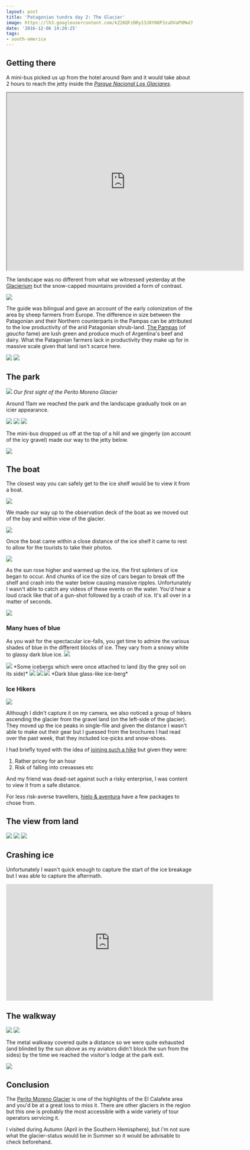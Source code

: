 ```yaml
---
layout: post
title: 'Patagonian tundra day 2: The Glacier'
image: https://lh3.googleusercontent.com/kZ26QFzDRy13J8Y08P3zuDVaPOMwCNaV_GgOPhQ9b3JkHohapgxzKohJ0JXv25GGTp_Pg9gPF4ZhME1vmgLUlUr48kDi1BO84I6z0XuGWXu_Y51pvaY8Z5p6wp3RsKI6riAQAzyHaGkr2fbA9_NWmGVaeV_WyhgKB6hZeZjUb01NTfFz2JfA9owuOf_hk8QF0q38TBVUAPANwtBOUOc_II-9jZb0l4i-A9Mx1XhqBbbI4j9epwx5tI1cUAU8-kB5U3M68uHnD4RkorLP8eHp8FVlyD72s9tZCFuq9jtF-DSAzRvDg3Nshm-BAke3FqwOQqlv1-5ZSBcoXk0i4NxJULCrSNqeYwcBFrR-nD4PZuRGNRvOhCZeNaH4JEqEsJIGhj0S6X9bEV0iJBNEjXPtb2Am9b0wxAcNFc-zPbBZwsgrOE3RNTw1t-ODsGXE5eEutiJ4XIJfdOPfgCIKcB2Enm2qPzDW9cUKvxd4lm7iSJCq53j6_Mg_lvTee_4bk12luKbFfyrcHi6dcvzxeFY94w3TP2e2WmCoi7ulh3Q52FgIq_4MtFEfoB-6Dzr9au3_lX5hBBcGV7zsNQ_cG8EHjld07EHkl9ykvYJ578tOqO1T2_J9BbFBQ8Mc52_Qv4Uzl4OkP55C5WkRpYxunIprOifbCt6ZDwGp4Qk=w1560-h343-no
date: '2016-12-06 14:20:25'
tags:
- south-america
---
```


## Getting there

A mini-bus picked us up from the hotel around 9am and it would take about 2 hours to reach the jetty inside the [*Parque Nacional Los Glaciares*](https://en.wikipedia.org/wiki/Los_Glaciares_National_Park).

<iframe src="https://www.google.com/maps/d/embed?mid=1omPf7qHalh21G81Gj4H6dEugUlc" width="640" height="480"></iframe>

The landscape was no different from what we witnessed yesterday at the [Glacierium](/2016/11/20/patagonian-tundra-ice-fields-part-i-2/#day1theglaciarium) but the snow-capped mountains provided a form of contrast.

<img src="https://lh3.googleusercontent.com/QDD0z9W9ZiDS1KiJYvTrfC5_kHldcoWZD6pq815912FwaJIbbuY4rpyuruyT4AAhjM_1R2xRf5cQgIlM5_6vXwtkmcfgq4IK5kO84Kz8RPTULwnUjCu9KCNfgJ1Xx3-soFwXf0IP4_AC0UDNHHhWL-Xbt2DawzHkqu0u1cqHU6uauZffAq7gDRGjrf-5Voz9T4-T6gQxcx5PZ_kKAIOvQDMD2mnO6_AvfokbRrl21afoHCEV9PL5dKZbpFT5ZojTRuPBRzQ_MeI4UNPrg1lQFfK7mAFrcCP4UiGRgUlByUyzr3cYboBa-YVek8zGV8Q16DGqw6vzdoGnvdtM1zfhbRgq_2qygjNBWCZuGOQ1a6Cqq2Sk1dH8LLA0V7KZk5hgYIYHPaOzzRDFpuwIlocc1nuxspmisfFsSS1WIMxd8WyOTblCL194Rt5sC5_D2o0oMi3LvrvseV7dFJyVKnStWu--ZrSs5wbYG3szgf0w5f7KB1jUszpgDAXmA9pQXS8qz1QyV8RE0MaEY83_rioj6JsvWUhKuStL4MQOFJ-NEtmESlgByXoGzmJWpUOxEZFgFSsCLTUPrQRqHSQyZU_FRKKssIubC5spv_FtgCc9lt0uqHIZteqW20oaNJ-yE1ecZYPZr8ZXCIb0WCkfPqXf1DWaoFfyjNbtvw4=w1560-h878-no"/>

The guide was bilingual and gave an account of the early colonization of the area by sheep farmers from Europe. The difference in size between the Patagonian and their Northern counterparts in the Pampas can be attributed to the low productivity of the arid Patagonian shrub-land. [The Pampas](https://en.wikipedia.org/wiki/Pampas) (of *gaucho* fame) are lush green and produce much of Argentina's beef and dairy. What the Patagonian farmers lack in productivity they make up for in massive scale given that land isn't scarce here.

<img src="https://lh3.googleusercontent.com/ia486CmBifjOPtjAN1frt0KFDAQZg2eHfyjmSInRBNqk9N6nkgt8Fl-H9u5tz6gaaXwEN8cqfvSGes-JommHgsO2aRVEFJsFPSks97rf_TftwFHoTtEImTK3VwNhn6MK-5hf7b17SMgFkIT2WOvw4dBm05UtgfH4EWFbeTXZw-N8YKUBt3BhByIebECoKzhuc_DhuwrEIrJcyUDnfNy4N7_ivrihbYMWh8XFuFhoFkpiByoF25rh2zAWTty6R-Ik3AfecCDSkx6nuhQdkIqMZRZhOgFQgj4R1-dixzjJKeldce99WN09I3mSRUZPwtCk3z_UwEB0mGVGzIIVEHHBc34REeDumdYoITMzRXSXp4oJg1hwLY6Y9b-HqVkjD20ChK_DHRmdpbN4QpJXxj22uk3AF9QMjH44KRXit_0auP0RnpT99wYgEEXlcauRAMteYJwNLFWJWG1-VTI4NqO15W74Ulf_77ILTzdUeLiPmYhfx3OH3FKZIUhQpfBMD-1VXRA-Q55PAyPvLcJOSdeqmD0Rtm_RRtkWnVGMJqdXPHDQZYsFyaSiPz21R_ahKlW7s-jWDYajUKh-4ZCcqp4c7ijNamU_d66xb3Po4YyU8hoFOET4Ow4bWOLwihgrihGjJCoY8aphOqCysQUK1Sbz05fCVw1u5laPlD0=w1560-h878-no"/>

<img src="https://lh3.googleusercontent.com/8Mp-_Jfl1FTU4IsdvSAG9WvMc_tq-3_7wHC8JBmrkYQimEMcCctJjYgmqSGog8l-3xBvJqPcYUG60srHpHnJkMBXLAzLizYCQxEvbtRoGqTMkxgl4pg-5fcC8cwX3Wbgo_18WhP6Q_INOzmYemVjYBRms0VEhgF59aBapSbNXhLi-e5xokJWNg_N5UXUWPYpENd0Yo86VzrryGUdn1IXfG1eImk1bpK0kGcMdiDWBm7UQ0-W-WBw3gL-qzoMJKIpvvR_1cg5NXyGh9FChMoXgVE3wJAMpTkIuxicS-r-6auBH9rreuNa5U1QKkDy7eTu4x2Qp9MiHbk-FvNIS0_llwJij4J-YNZus-DvEW4XFnT0WKY25Em_MWO7I6axFkGgLLrNrmvb39wBVxf5M0IwLsXPH4T-ZaTtvJkoBRNAOsqNh50Vmwp-Ss3pcPVjf3dWVGraaQEaAZeNLDH3Cqhd-WiJx_vGZJcraszbp36gZYtqx4XrMtoSpn-HOba-6aA4wzl_yfjYMTcvyDyPLVSOs1dJ54YDTjDUdWAprhJUqcD6lW-Vv8tgDvV7O_hjVebCMYfbUmMtXftg9WJYujXW3DKtIz4D9VgVL8E-ROqOnX6YQsGhaaml2ofnG1D3Axza09d2cQ7wBYUReYoOFf20tovpNq8nfXg3vyQ=w1032-h227-no"/>

## The park

<img src="https://lh3.googleusercontent.com/qjsqWaME6D6vhUxCdw3mPAtZ_7Q22PDIxPEqbiUMzdU_d3KdzgujESliHKVqvd7cUkx2hiqu7YInxB24joPKvXOo6oI0I4lQOA8_uvexBJbhNzYoELIZ-Ptr9ElmbPPWii3oy2brGnjjtFBZ25PehXjrxgzd8UNkhjSUr5ur__3NFxJtQFaTrf52dF6JLi4iu0gmmDbEdfeSNA-1HN6rUihIjEt1tyBMMnQ2a0viEAY2jTI8HWXctEUJnQb3upcTYsFSOF12ykuoi56O_lvseUSFjaYsYaL781Lca9aXzFgt729S9D1OVGNRVT6Z4i1TJ0qWh8fqeI3800Ig9nBtBFWWaCeoTXyO7DehVPiecunLloAvdvnL9OsrpJHFMO6uPFb9uHJWhQToTJpk1Ljje8PKdkJMZ-Q3bUd5kl75lc8UnLrs_LH-rvwYCF4u9Trw6hdkwaFIvtf-ikgaDZ6rXvWF4YRkcWrBo3mMpzPaIkWkrBZQBDm-Z-yNdMYiU8ZSYQiCRfS0l9BMRRbhW0yHU3TNG72rUyBhvbZnn_Q0KcbeVnZm5mGMkn48EFu46rtKdzNWdZrC9Z-daRNkNN-fsRVM6knD4bI7UWYPwwIURp1sPQ0ZU0N7vCtS4mtvEL0WySFwjjxhUoMNv6TUX5us0nX-16Q7sxlbRG4=w1560-h878-no"/> *Our first sight of the Perito Moreno Glacier*

Around 11am we reached the park and the landscape gradually took on an icier appearance.

<img src="https://lh3.googleusercontent.com/jxtO0GxCvSqnHkxwbhLp1hK6FxU0UWNbTr2Q1FqU2YI8822TAwmVb4W69W61S5u1jDW_a3ohwed8D5arhlW5sxI7Uk1sfb3URHlicG0hiKxNZF9OyX2YS5SVVX4zS5rMKFpuJF7Q5dhxx5iPQEOYXCh2Y8SO4QqvND_Nne5-wdJWv0bW-d5y95Sk0I592BUFw3cGYUCRa439FMTtIM3FroNqIeItloHkh0hdtzB3FOuZ_eUT-hJOlvxVZtLhPkKTbsFnMcPkGfzB5MPagGn8B-NS0WG8G5bFPAYQ7Y-7LIFhwPaqZTFFvXvCZlWc7shwO9BeGFcqlIVFRQdeMtd4v5Vk26EB1_8jXyK6ky_lygUtlOuU3qmqZr_0ciLMpLAvcVO-HGa64-XbUk4KfZSS7gTVSjTM_8pHFVKHuPO_BNrFUU3ajRRxuDlybrriDRmJ1RDsryoU4J00CVdokyvVADmcpN5dZwErpcfvQZgCXHC5W0kKaI-p9R5Do6FFVstRSL2O70-m4VIaTiN1jwdoGXFHl5ik6kdeestL1VN7nFiTFdxTLmzYb_C2O0SMSMyl0BBDMpMqZil4dWFNoyd8Un3Q1MBSTCvKSPH-h9h6h8UwBvY1B8l5SJOlzHrsLlGA_o5RIMyD6IYKZzK2fjLUJVZ8o5F3ti0rmbQ=w1463-h974-no"/>

<img src="https://lh3.googleusercontent.com/gYFLa0UnhC7GBzTi7eU-U-_MZH2OZwdDLJxY0cIujWAUmC4gx3fJdYEJ2Fw7AbOuOOgq2QZtGLBoDas1WibYDgswbFZDphHBR5nxPZgZt7EwqWxUFLprZLGdEO36wwQ5i-Wgjhy20qU-GuCsYTdqSX2hOpsHNFJGJXSonip5OTJ28457-NptyO3yEo4L0XexhpNWRqQ38wW9N8xBY-M0tVUZiNDPuoFv97GBR6hR7m3LhQTHWL3RI1EMHucuVmU5EvMAy8M8yjktABtWIFbxJwMW078emZp_jD8XpQg6EPtGJmZLl_cN_qE8OCBeXZP5b7oKaqdD0AUG7n4rR5V3eXTUTWqIifa9r1UI0SaAQQ2JT5bdnplOE22bVLlqtYrRSd4KJwOOsQqSqG_tkzdyN0AgFjCnuPNCRaNNMjlaHTfEQgtKsabhdZmK8pmqsesoLuybDPvU9nEIOgd7GBhZTgf1v1G6YlPWfrE4dGLKiggy4m10FtTjEaEhcVwjisnepEp12iauUbrcchuMi44N16KGimsAigKcT77rUnwpOugLUOGGxFfAGmp_PswFESyT_8sa4YbkotHMxnYIEvHlt9Y5RagPR648j7IQ5vyGEax4hS87NNOyS1oUs5hYuSYbY63FYXRZcwp2YAYN82nh2IAHR1fojMMqweA=w1463-h974-no"/>

<img src="https://lh3.googleusercontent.com/Y79f09Qn5tMMjdKd5tSfksVrbIsgdzKdqy8RccPFm7I3Mgvq1hMmeUTafWoIMWipoLLMipc0yLRm3dSGE4xkGZh66ADUMO_KNEtHDSYgQ5OK28Ypi0Ry1EjHKW217-71tF8AEwX0nDKmSIQUfcdUf1mVbuy3cwQ6kYnn7kAFP2B39sIGbaOae3fjXJram8QtuZ0VbVNLvJsDkbvpPjhoNlprqXp7FXR0Ev40AzgYxQRZAXc5sTZ8RF9HaWvfbisoK1voq4VqaSPDZgJcau9aOcVLsdhq6mu2QovNrEo2qtp9utVyJyODr9cDZqflXs90sQThWQiaMiTk9kgkfWvRRO5zBA7Ji7GCcmfoAzWl92DKctw47tGJqL2P1CVPOL78jRalo3vc0qwV1_YiJRkMX77lPqVVASaxXOYv7e9ifeYIly0GStk_9-hm5HesVEpDciIiv3VIh1Q5X-0HFrkwlqnOUM3YRjqsF3kPbXMxBhsrVVkdRpOl-YlIltIdizCPnVNqfnO57iiNo8gkPrWP5n9AWZsVzd__tm7iD0mzR2ziVM6PYWe8HAhc2LqwNXFFJ2tGiva6WEFfc7KxuKiouUkHsgsQoEAELjqhOxH2xJz5HWf6QFNUGCFMeNHLlejs3GbLwzCAi3CQhL4BP4evQC8mwVgP45KwBUo=w1560-h883-no"/>

The mini-bus dropped us off at the top of a hill and we gingerly (on account of the icy gravel) made our way to the jetty below.

<img src="https://lh3.googleusercontent.com/fXvb_TKk4akdhsKIRuFzkP6Bsp_CAdyuBgP5AHdeD4StrKOT030yzdRlJ911dqGTDnDcpxd7xscLW0QRHGNA8F1ZNoExFou1YOF6GNFoLt6VH3Ux3bQv2buBr0_nZh25J_XhWAjnQpkD00nVS5-ouNgSGQFM3UMOW2VisTtWdqSver4ntNv070jdbghw_ZhgsFakKKQXaLkWqaJixVqqcRaP9zO1QKxCT00LSYpsE3PU1nwgdnSRBppmrZcSljCRE7cIs4Fj1JHy_XjsfuWkPCnnPsA3mtyS-Thdcayn1P2D1hSPWIZ7h8XESVHDdACtMnRD90KWJqNPxdSOegqnPs65fKuwMtPdlhS511MO3HAA7MJpmN8i18XhmMc93zZhAZZHqjiEGtLYRtYJtFIF_ZFofPDV91J0U0zcfrQwp_b-I6hSuS0R4ECkJaG8BEoc7alkRRPUt7nvpPr-MyFxFV87bhBs1k1AkVUyW-kuS4h5K11fyaxwTiMLt5Kf6F-Hkg70W8A7z_47lGgcI4Hkc4do9pUZ1-usYPNBZYuR8VC0x8t_tt8GCJtUQzLL7jS8J3fAy6b1Qz1mduTR73LbVWO_n9yNYLtKh4IjIislv01o3E4raTpK5NyigY8EMUoAv1uzFf_Q2maeriky_SdiBrIWbV1K1qxmFHc=w1463-h974-no"/>

## The boat

The closest way you can safely get to the ice shelf would be to view it from a boat.

<img src="https://lh3.googleusercontent.com/KMdqMOc2pik5OFvJZpbFipQVxbaKY3c2TmQlHSzRm3iZbAH-q-GgeWJpHcVM15i9Mhm52h-Rn4NOaZy5pZIcIK_K1Tggt5YCRv5oVVJruKDZkzs_JjHlSnsTF9XscyFVdnzpl9LhTr0vq9hqKo1VdMCG2zYoJsaLluQZ_mDdH3M7VUzYC0t8gFZk8DIRQNS2jdBdrkpBq2BQASHRIqtKWYtHJX6s3ReZ0i571Ra8rawv7KnOwNMwJBDB2XLbDKYkFde8JJFXgrx0p9H_pR1aMZs4Ds0LzuhbnYa_BnUwvXVf5SNxulQ3X77GpEy2CgMRtP-KH9npDtWnPpnGi_zM41juaCr_h-5L3_6VSMX03OcJOHB1h5SfWz5U5sBe6Aiu2sAZIB7QGE4SVIZXd5YbMRsXIIUq8kNQ-5hYUEoennKQkdpX2TfJvL8eZqds0qtST-_IyD9tjObS0uNsWHU0tBbGcNC09mX-PhmRMSDSUJad12Zn3o_8w009e3fd9oNuNnTYpXxEYp3rZtbxsliqLIESbuTpQaW3AoECNBhXEKa-tm3M2DgX0QztPV3le433h_Sb-Kt_9kmKs1mQshJaYTVMSFzN5L3n50Z4DdlegkLOU0HH9r1XAsn8N_306grafLMXjZUiiQLZpDa3kOdnLpJcuXNCzcXkem0=w1560-h878-no"/>

We made our way up to the observation deck of the boat as we moved out of the bay and within view of the glacier.

<img src="https://lh3.googleusercontent.com/7PkP58RK3d_9UrW1QDhPBCJDolCsoLkXK7UztngYihQg3XaspJruzOi_k052O7PPqnedwCGgy5IMQWRzBagKmmlGbcZWdDwtA6yJiHOxscHDPx0hc5nIGO1fss16Dn05Cl6idavEoDVwwmnt8aloD12wlKtDTifMI-3IU4uegUsijxnSJE_rHjWnpgWoGWzXFm9p5ZUHVNv9Uvy7rDc7oIwHLapEWReDsqX5cwFkEzgzK9jGMC6rp6CfZXRcTezHz1uBSUwMwxwVbOwuPW3OvoL0YTFLdN7WSX9WbwluzB57agOMnver2kXSZc3G7iUsRso0UdLO-GQs7PpEukwxaPzf14SWVXYn9aRh_Jbm_K8XACGzNMAgnMJBJKciueVuMGb6bxDLGlGIVq1PLZAe2oZffb2Lac_lZqX-GMe2W3fCcoW0htpbkZ5ilFiDP3CaAfojOq8G3J7V1Sb1q03IPbEvZZAjpKcV6XTmPewoZ92hLOl2Rv2T0SVJSPRWg6rgaLkH7u8TY9cvgb1kzHPbE5LRGzxAng7Oi2rkCl5Nfk7zL-oF7fgu2-oBWQqXDCaDDIUkuIgIX7LnTLOhaS8matoOW1zLB8RESMD8IL18inrfeZKfoV9muJBH569MvRr-OJfV9y_qsllSGuUB9f-32w7sjgio-Vz_tYM=w1560-h878-no"/>

Once the boat came within a close distance of the ice shelf it came to rest to allow for the tourists to take their photos.

<img src="https://lh3.googleusercontent.com/37qEf0VQDJjGXBKrA3tETb5lgHt2xu4zx4WwdXIn_C93uuzymWLs2TaY5Lvidp_F_aicYTT6ElBYr4470ytJoRfI80PkERWReIENpPLaDgO90vsiRYkZ8nLeC-jZvOiiTX_TTNQTFyEkUoEs8uWdTIHYAYgW5yPMjgoM8JlhLPEKXHrQJeYgnafcMuqpDICfhrtEY9rgwpznoOqoHfxBah-xUqNe7F1HemKI5S_vwMMA1MWIGcNMLfKT2npvwK2yeD5Fv57FQWUz3Vzr8Z2tn3cOKCthnWO2zbM286Cpiu3jBCxZ6YVVaksRKgZfwFGHyOl0BQ4QGLEP3aNO_H930zVnnMmmecHjSpHktWqRYy5B6B9rGPg3TysUW-B46-0eagJX55OMHkCl0gyOkGX6pdt8twWasWDzfNGlsyOZ6db9kHfLrJI9KNJreBSoZsOcuVMbN38fSchikedeNODYwY4YEic0UtLtsXfxrHZoMwO-7yo7bCQpLB811jKEoE3kEXk1rRX_BPO0tlEps__de0pixteW6bgSr7tfoczyCw4gYlk_LoIMiKaROvFcABMN28gizyG0O1Jb4hdQWhp2ouYh45sVkK7RB8P6Ixbk1HrErdbCTrtJtj-dFyAlxOCrydaPMyX5N8uJtKA7OmOPHa46pzTPCMf4zb4=w1560-h878-no"/>

As the sun rose higher and warmed up the ice, the first splinters of ice began to occur. And chunks of ice the size of cars began to break off the shelf and crash into the water below causing massive ripples. Unfortunately I wasn't able to catch any videos of these events on the water. You'd hear a loud crack like that of a gun-shot followed by a crash of ice. It's all over in a matter of seconds.

<img src="https://lh3.googleusercontent.com/O5x9G71h0mtchVlE7XpgTHYyTZ1tewt_LKSPrf_n1SscRd1mCI54CNrcFnW7tvBnhYuKddOu1OZf3VqAambOCzji88R43S9GCyOLTZ8INs9F5jMMEhzDUGU8uGpBZxW_Smb1cM-xVkm4ZX6ymveU0UthVmIQnx6PVIFIZ7h9Rz0Vk1PUQM4IbZrhhW9BclTXu7BjRXFtOc-63PPQJbI20D9PLW8bojnuNWwA2NAYpTeVDlBwM56b6eDvMjcXJ19p6XDEfbbpLocdMVlpd2EateT9VVixuG7DQWL4vxURQ4Sze3OmDZG85F-zqUN0tvLO0JJbXGW9O9GwiBINhbBF_1di8m5pp9uxTjI34tEIs1vJSAFp5r0TaD0Y-gGRVNyx2NXyVOylhQKRxOdbyi9krNx8pus1_HpHX20lSmtRweWG5yaIdxvgJXYZBiS8PHiLDQdgrTg-ulm_HW6YkTlWherFvUpt8dCtVxU5nwklMlbuJYdj_-OE0XJs-3ouzfQTpUzvz3zyxRRivsqkyCetJ59-_ZCV3dhwroj9frUhkJ9JX498lpGOTjrYgUud7CmxnWy6NmyeIN-ngoXhlr-d6yD80aDp1HZWV3jaVZGIA756hlc37EPvJkiV07aYPCF3dNnUGfMLgsHaEKaT9qb0uWUy_nM2A86dQrI=w1463-h974-no"/>


### Many hues of blue

As you wait for the spectacular ice-falls, you get time to admire the various shades of blue in the different blocks of ice. They vary from a snowy white to glassy dark blue ice.
<img src="https://lh3.googleusercontent.com/j6lmXoxCZ73LBd3ObMx6ShXWnfBvtKse17dPIsmMON_bE4K9MN4xfk_a02GdXXfiX73D3hCKjwte79AzXRToxtnLirkNDLOxjBz9y7GoikIMXUgLZy7yB9xexNr_qjC0dEzXv_fMdiJhi9d_TYyXRQR7azkjBbpAr5O2hMS3r0wPiFK3PMjm3LhAp3YPX-kZvVfApo2RTvs4-fEoFixpmCUfO7dYBJrZpeRvL8x_mW9eeY5OvP4vKtKPMbfKcw9gv90DqueNIBs9VO0vT6Bjd8Mevct67oOZVl5XW1dD5qJrVThVNygGwHLNnTw8_iEB8IjDl8AAyNGTPJsn3curcP7gYull46pk-dXUlhSqK0QMfqk1Lvton8U7zrzciqPZSdg-P6CRBjPdEdWrEcVt2XK5emmrH87pTEqz1kJNhZLXuatySaNSWQlc0dzbArnoGemc9rb3WY7mWZuypxsg1--KUVb5CNVPtXOBDOBRNUA3qVBx7EzAWBdKXOV_LI0ztU2R4tO8JuOie7ymPTdkP-0YprynAC3B22uJC5jjZGop_HSaHH1IwJFEltMur2KB7VbIQs2puUVHvWnNut2JEOgrzkaJ1X2KY8DP2SQLOoF8edcHjMnUh8OCzHyKkwX7X7bS__mSWq07EV7JPJeDpqpeeI57n6QeRHw=w1299-h974-no"/>

<img src="https://lh3.googleusercontent.com/62iB4hy5aGaK1pKNcLcnGTURJGXBBt5iLKFamUj1qQzexCGnehkzBo8NescqVw9oNmMkvDmPliN6p8ySFn8hj5kgoMaEmJxl2helfyZuusyi6zqOzz84c9SNnNPblEztwU9Cmnf5-wiWHGjz4iTOe-No25dJZOoOezwA3CG4-IxWJbywGHCwZpSZqXhPL-QpbE5YXYufurYCjYZAsRmO1Y_-Gh37v1AnD3OXkg6Kt7GM226MzbDuLl5idSNjRYjqaCvh1G_rIplckdtmwk69qm6rVVPYJRNze25eOkV5-i4p8r03ngK_1JY--lEMC-fw80R77PmJKYgCAWZXx5DhljVeseVq0hBMKdkY-4KPsYYUL_OWp5ynvzNNMvl64xGWpTC9Uh62sOZ6yb7s1xa1h4_VXdZhomGdEPaRW32bqbtaib2s_0WRGEpBiv7d82hu5vsEHJiRFWffVgP9NjP9DHWCbHmMle4ei-q_Ov_2eI-3oRyBWZTQ-FnycakGl6uNumzG17ZTA-Cn06XFYvJ1KfUGB3uRfmqgLQDfm8fLLw7DmRV_SeTc02qNwxs8DOtAxKhOdPYq2ojTvnfSTkOagLDSPqyl1vLTsKPhEp2GdwGP_9rR4vjenJBIE_qsqsHjR0NLrhayfhvKV8GJncA2O-GxsGAUXBL412w=w1299-h974-no"/>
*Some icebergs which were once attached to land (by the grey soil on its side)*

<img src="https://lh3.googleusercontent.com/v11TfHKNE43RgZw5j7HWXUxRaXLc1jVDS2DHdqk7NzIZxrZaUFFLvtu26UTC_sasWnUsdJauoknKtmlVdzbkswHKGvC0yCh1E6njafK7kpCea7MVlqcAkYyfFsDP_gtVBab1Mdxq0lqRV1JdDgFH9hSp62W_lOeotjlwsH5Wn_82e2_7pLvR6-oVfWR29DdYZXjGIi2e1ElLKFlYcD2605d1XjqYat1dwzGsEHfcTjF59ximkQ5ylKsF2kHGylncLnSGLl0XLIBEgx8z0LpsINfA5W-Tf3TruQ3nez_xUC1TD-MjrxweSjWefhts-nyKStRMT9XHW_7ZANVQFtVSqMf9S_TKHjX0PtfE5jO97CZb3krbkNyNgaHm-9Vh0ehXlJ5uZ5ghV3DShY513zcopP4TohajpKSvKo32WoflvBCq3KF6uboJNGOUYirVX_kX__TXWWWonS8cefeFYwXUO7pEguXg6xXOAopyMhLfXqkAijD8-aN_pDGBe2TBOxdOsN9uJKTnWAKTk_hnudxDktc4HF9OBhyvVQcTySELMLtp8o8cy0f5GwpZye3bIXVcEyTTvDzqBPZOe1Yb4UPKug-anxec5vfHHc15i4xMwo33344jH5uzil27mu5Ju4UICeLBsiM8qF_PWjcJUo8W9hc_vXfOTpzUYks=w1299-h974-no"/>

<img src="https://lh3.googleusercontent.com/E7GBTEYT7rC6pxauQ7O9xYq6-cNWENctLy3y72iFnr9nar3Z2VJED8piO5zm8RWR_alk0WrEfxRO3IezhH1an3ERtTx7HKv6Xnc9Nd4fPHlDuPaW42DDIWsGzZVUTsXpQoo7lcfBaVbGb82VjytRGHzOuBb_ofn6GuTinLSnpVOkdud6GaHwXnN2UGJ7qZ-eO8s_u1cz3Rg4CowKR5FT0xd1Wux83Mt1upg2cMwn2CAgQzYLEerKBjMbwbOX6IBqnWCKuo3iH9P7Vqpb6KjX0detBOT0jhQ4Ywx-ENwb_QwRd7BV-PN6vS4XjmsVmFY-xW_vHBqyAHKFnEEz8aA_iFNajR1zLr321fV7uJS-WDXlPlgouTotbBC_ZlNDjhElgexiFrZ_Tf_oe-rZ7ciFmqETkebJfl8ojTmaNNnQLXFkUQ9d7OrgesiQGgK7sLo_yzg4191x9hto3BIcJHTs5Bn5ZRBAvdReTi-KKaOzdB50k5hjoNORDEmBBslJ-2ArFdaetgATiOzK9Li1qZD0Zq7kjtgq3cYCZ7PA4uli7Jct6vDrJsOX6cQf_npP30TUj7EaFBWTvrvzFCl564XRVy5C3n2EzszxI7yJdNqzLsgn_JQiVRj2otb07QXYw4X6jf3jot8cgIlQEthEzuQr8xEyIeHAuSd6pAo=w1299-h974-no"/>

<img src="https://lh3.googleusercontent.com/utITV0Rch-37jJiHonimnUsolknnLe-FmsJexe59hxpJ6k1mpVwv9xyajpqGsrHwCjxpniW3pLCaIxQoESR90M19nCp_JZGsShusVSnahXK-zAeUeOd1-PK--Bpi68EREg6RoPbS1PhpZ7rANNQ37PynzmGdDZopDC5lavrHs5Lunkclfikx5XoorVdm4P96qRi1hrhhDilWTi3NO1_Rag7riKF_D1OUnEEvulu_ArKzCZcoV_2otL8c2J2UYdeCZFeyzNEZBYWa_aBeuAWg5TS7s36wUkCmm_IkpUWzWImSx8rovWNNAbbpTT-1FKBPD8vJZvadUTIgjo3sjU-IcObur2aJyDiS3C1xMWrlJmPPF3IkCxHHQ1IphY3indGx_oSaUaXp_58XYPuYcqVWwWqQZ_uTKsyp0HosueQZscFGm_sWU0OhRg--8NQdztQ_3h6OypPbIQDZfmjRi8EfwbHyZtUzGghUGWUAoJ5AD2C8cr7zkd09rm2Y2J9b1Y-7G26upWLJ48-afw_7INhk9f6-XDDaguQq6cbNftDZSMYphpvqqvb-mUjrnd6TFVg6v3hsK-jvg_SnSRmd21E9_jx4VYLI9sS8IwBWgWySZRYaVVM_0P8oX2uWHUJsE5RiYIpFjiFQrB2Cyko1f5ncmIWyPzDSUYid_Zs=w1467-h974-no"/>
*Dark blue glass-like ice-berg*

### Ice Hikers

<img src="https://lh3.googleusercontent.com/sD2PriN39ojjCukgYXtdZhpUVUpGxJXiSz0xzH6THd3Ye3xsq0477wrRKUVmhd7FjXyQJJ8Hjl9P65Q8zaMpOdg2Nm1yDU-pTmUsHG2GYlQ6qE111qyywm_igWgjHPOPWYU_tK9lrc7P_feBo08iKLezXWMuEm8DtRfJbLW3lFXYR3sW0yFFE9MPiosmJmkJYTIYbVYjV0JPJYsyX4hr0rrBmsKWDsXfXbDICodCGC4HlU6bZPpeUKkzMOSFBhn4CtmBiTGDYyfqNwwWUFQTEBhDNoMehUT0Tpwed_9MNQvhxzHoJSy_45sbp7uHvMoOvLzBJ63fB19gAXbAFD1RXSLsFj1pJmCy_pn3w6rTFbNnekQOF5DDGvs0IoXlUnRgkzgXgQ4KG8m2Zt5cRixJkhV4DgCG0j4i34epQ_DfGHdazuQFvnIJsmWoViWXEiuPiC7aPUawwAdk5jJx7W-eKnP7zc5j5zHcV_t6vcBTcRzwxM-gaIkL44RbLSHy2gSsGyCCJA7O3Jh5o4kqeB2s_-k80bjqTDue2SKdyJKizgRm8uqYJsCLfebsTw1Xr2N3XU3zD-YSDaKC-zT22AapF5vUFc0d-0G_7SNwzZupW9MlOGve8bppQUnFxXIHYEKWDkFaYe6_4rxmOZxWxLpkbX84HvkU22CNTGs=w1299-h974-no"/>

Although I didn't capture it on my camera, we also noticed a group of hikers ascending the glacier from the gravel land (on the left-side of the glacier). They moved up the ice peaks in single-file and given the distance I wasn't able to make out their gear but I guessed from the brochures I had read over the past week, that they included ice-picks and snow-shoes.

I had briefly toyed with the idea of [joining such a hike](http://www.hieloyaventura.com/HIELO2015/bigice-glaciar-perito-moreno-eng.html) but given they were:

1. Rather pricey for an hour
2. Risk of falling into crevasses etc

And my friend was dead-set against such a risky enterprise, I was content to view it from a safe distance.

For less risk-averse travellers, [hielo & aventura](http://www.hieloyaventura.com/HIELO2015/index-eng.html) have a few packages to chose from.

## The view from land

<img src="https://lh3.googleusercontent.com/KuDof5J4kvQVkybg4yFia8ODWfgChsghIkwJlXbLKcxAKhMi19CtHNEAZgB_rPU6xEPwMxhXN7vms1HpSnn-p8yLYLqdkbVmWWqlmofBwpfwfWxJEbndvVJmuWXc-Gazyat75iIuBiyBJ4Tn3JS-NPqtVW99qcnibh9lRCePedbu0Niu1Ps_zFLMbcus7A7hbzm_Z5hpPUR89o_SbcwRxBEgRQRWEX5kiCwuloJ0TVREYepg-fyfu3guau9nQiBbviCH6HoAXbHf8zxn1s8SP_R5p18WXChrrGeZkvJHT4jHS43Jtaby2tCxypscZmTLjKrONT9Y-zZhGfqPuLa8jgysdu5fyeafKQ41nFtnsXuiNXFlAGS5PFecrvIh6vqld3yhUMkM5s5qSWG7TGTDpIEWo5z_VE-CHjRZTnfcXqrawl-s7b8Yc958KpYJoWNNZFix6PwA-HeHERfx1jSW6-4T2aWPc8CfY53NEslcpG9lkyVOecrs0sdgmJ87JrndCn3y1OlmkLwe6sf1sB3VMSk1lV3xgF1bcdKWg3PSx2y3RBWUo6diYujNOJBeOrdjEARIBC82sQu6iC5hgc-FIHKiPc81A9UJUucW6FAFLGGQmPkOVAIepe4VR2DdMumdJnZGNg9Ya6z0HuQfJEAuYDqQr4kAvCzQ4wk=w1463-h974-no"/>

<img src="https://lh3.googleusercontent.com/yYXXMh7Ok9q60IfW9jaj6Q_UcGrjBydzFItynLHf_3ti_ioHRUX7jJgKjfCCY8ttcRr2Ps8JZOidqIYNFm16gbnkqGjOuYelL013ROKD9OLILOVNOROTK3qkQx4T7vphdvxuHQwCOc-CwF4UUMXfAAcMbWyH3xtwmwt8C2L1ZNbeK3rSLxMztxce4dpwGR7ZIuTQigZZrr6uwQVFHUC73d4qnoGj6v1uod5-VfpaElPBH5gFOTv82UQE5FEYIIKgnqvlALWHhjy2mY52Y43_Y8r2lE5eydx4sOgj9Dh4gRrEY8m5jHyY4nJrXD7Jxn3942navdcqMYLE93oYXLv3vLBEdOIeYm5OhY3G-GH4OT6irdl6lWvOSUL6Px8H5z29hMk8mdiSEVshMhS29t8qgunqYvXrrbmwI4Avn7mf0x6TvVxNxYlFtrgl89hS2gWXA9Sb7wCBp8Sj9fS91Lcf_7yeFeY2DiKrlpDeu6X9gWHW0qBd08HuwINHZ5mLy14ysyLwnVFGjWvrrTHj_7sgIXCtlC14Qpft5FD2dsI6Idgevhc8XFn2aDIZCXE4J4gEvv-N6L6w4rgbQdmBycK_Yn37QVEb3bI2LXAvhR17Eg6Tqf8QwPCXiECmw-i0SiTx9uTpKTFeHaO17l86AGDJdzyLtGMvkN09A0o=w1463-h974-no"/>

<img src="https://lh3.googleusercontent.com/RWxhr0hp6bPphueJvaaAGsaIrdS53hrl_rsAIdyyfMvlrfdsUarChXEmNQCRlmJxLIC4kgHxnQ0UKXZNGK4PDBxcqbG8TZfGkpPMo3jgR9cDNs27tjXe_OFi72NR4ttb-AYTXrtNwYutgYQDFT6DioXjBVujXXzIHPUIVjDEfUg-0USRl0Le7ryOxdQFzMPDxDXe6SmYRV5eovQUg83eWvF9jKLoJxwd6xR-06Pj083ffrVu1jRYVJevt0IUBYaomibT-3hruUD5ckt03FW48dLsSzhHBEiDz__avTmGD7E61OfW2j96U-XX4ZoZxUfSGJrB1aIvqT1T0my1lfq0v8D5ikH3fU9BGOfp5XpJ5uOWXMAFydfj5_1m8UbN1iqUDBhX0heSl54N0w4KUqi3NPf8JhRBmaQ5oWwvDCe971vO0sV7a2VFPBkF1Lsdco00u53P75KZYzF8bgqtsiHJ5T1OLZiPPv9WnXIfX73qwyrRVSZeaWmuD66OcbczhP6fJYAn8KWXABTUG_1Ov1OSz4tDjWocclgvvjxKLmNaEAPPlzj5dSFpfIH3YZWY3FpjVrbiCv4ERkCTZHa8NUgUlCZoaFXj4Y4s8ljv4fr0Sg2CZM-0d5pHi0DNKwnBlmbnNcx5XdGfajwvTFZJ07-k7kxaL5HUqHr9OeE=w1560-h878-no"/>

## Crashing ice

Unfortunately I wasn't quick enough to capture the start of the ice breakage but I was able to capture the aftermath.

<iframe width="560" height="315" src="https://www.youtube.com/embed/IOlhOnnPBJw" frameborder="0" allowfullscreen></iframe>

## The walkway

<img src="https://lh3.googleusercontent.com/4RUnaxLqgNY885Eb7trSk8gXaGP80gXK__jq8lLfEoqPLstD6fy-J0ScoONgeI-cZtcI8NEoeOv42mQymSOi2Lq1Lue9oaP3Uq4xLOssYT3RWtJVtvKI7WT8gDZ2niowMrwmDjVbWADhnsEZpzcKRUS3iFrUuC3NxRsEJxY1-cUT5yRmA8ih4rIsk6kRMx5f-Z1lxKyTMgtedCrDoq3GX15LuL7Fu-juE22Tn-8YXBT-hnzY1_a17cF8P7abRTULzyuzS2Mo47FAlxtXnG0fLcjBF-Dh_iVUUA4l3MKOdWQlDql01UboimGxXz_jlfG-8e2lUY1qqNimSMA6Lk6VAjxTvJVfrAqV8wW0ksNKPE1OHhAaH213vcoj_GlAQQk9G5SYHGUsjGbN_30KfzWLvEGRfBGmBwLdvX7HveW-Gd1lCF9gpF79fdIwSucfe0WYdB3ZGiM3_vx1ugv5fAIIx5eB5Ssmw95jDE55ZuzmzcWFr5DLQiOzbcANVhPsBBYv1jar68qSQhUX7yvsiZWu9YH9O2V1HlSN0bLWNCCFZCul5wsKdRBScBQ_O8NzK1D8bVD9iNwTqgKJs0HE9aCorEsHoXanuXKo42TsyQCHPc29k6fAwUVk6NppTp64_r2236zSw-tvTgbM9u_C2rDpl5UMXlBx3NcDA2I=w1299-h974-no"/>

<img src="https://lh3.googleusercontent.com/5MVHpFB3eYWXaSP4zKnRNNF-VhR0vBq6FikV78coh7Yfou26RpR7cixZKIwWv5w9cbUPfKUD5bj_snJ3xzTogYsP8-TqdqE09AzpprOU2YbbK5d_Vwq8ArUI_mzkcp7cEVUKzGkKDd95dkILH_4ta0LZdQhbGD3CB5-ectHQBfOk4XI35fK3Ss4rBp1mzTjFAi-_CDmglFUuHozFk2tWWIW-pVlWK6icpL8WhQ52f9jpCdHX7HW0H52eKkv1ILAu8i6hfTweU572F3bASsOS7dvmtR6Hox12bSgJTPBaF5H8B5FhYvvXU3f8ZZjuwUYyQLJL-d7GcL0CfttATBzJgrq1FW9f710cZ0vDWpSrPZhMi13PuUpJbmQH5ZunYf5cC-UblvKJ4tZGvLjRxYin4l7pTWHnt3u14hQdkkaj8Yc3RZrIy5FyGlcpL0fxkXSi74x_oEqy_T6Oj4CWjwR00KLLUmqHWTd68qeRYtjkWLsB59CySu0O73GFr4ZwfQVTkahzojXF8_zFuroXIU7ychup4htyQp86KEVjJDmfk5HVWOkB4pg7XoSumyCifPGz-Hh3vn3fVLtePKWE5YaoTqsIBoVoeWSNDi5n7GStA33QS16aE7QQCkCBguod5jsgjA6Pofv9i5u8a0eiTWMTd2zz4WcPxHznhvI=w1299-h974-no"/>


The metal walkway covered quite a distance so we were quite exhausted (and blinded by the sun above as my aviators didn't block the sun from the sides) by the time we reached the visitor's lodge at the park exit. 

<img src="https://lh3.googleusercontent.com/deEWfTmJAaibZUfZej-EoL4KaVlK3CoOiaH-2Sq1pXYHC4MlHvn0OyFgAZKk1Y3iodcJOGF17YmVr1W4IQnQGkiXRww1sOS16Wa-Zc_-ulxl17Lxy6tvtkqFlONCRAY3V20Rtehm7s0NsikHmZ_E9bdlMAI2GXxxjOw_h3-zkcqp4HOC0Wj0U5WYV-Pnn5OfJQnDk_tCL29FGJeOc74eu7x-AXoE_RRHPJzmzNuNhV_TZpkSe6e3hyLmArEfObUcqME8ekANRvF2lBnWZ6D5tYUnYf1wNzJ5oCyqcIDKqK-9-UvP34OUdaJs1hkyFU-g5SzUFuASZsnqDuNs8bAlfb6R4GipBL6HpNPu0KJmUbZLj3li5yQZOdMhdpH7xzOMq1NbehlvlLmAyw1-J1w-3bqopqFkZDAWbDkYTrMGZegzfbC5mLAiALOCJb2lEAEZnDEzwGSaJjKM1NUg8QkKT_13jjzcx97dsVvj47dlp62-e4pnSjWLFnSNe1gGE6Rx7IdZB9DIQQi7KvngOb0X32hP6XSInZNwrA0CFhCOBYDxQeLSpwrMfTCcRoVew1PSx8ZNPjfz6tv8JqZFcSy6TJe0riwqyKC0v6GB9vWr2xvrcgv4RPoTTM1ZhZVjqDG9vsqueEshI4U0d0kbcQBkeETmOlwJz3Ch5J8=w1299-h974-no"/>

## Conclusion

The [Perito Moreno Glacier](https://en.wikipedia.org/wiki/Perito_Moreno_Glacier) is one of the highlights of the El Calafete area and you'd be at a great loss to miss it. There are other glaciers in the region but this one is probably the most accessible with a wide variety of tour operators servicing it.

I visited during Autumn (April in the Southern Hemisphere), but i'm not sure what the glacier-status would be in Summer so it would be advisable to check beforehand.